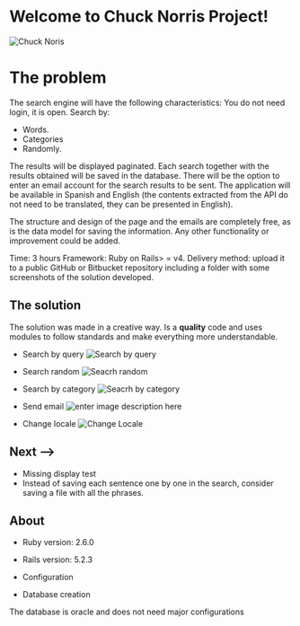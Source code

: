 # Welcome to Chuck Norris Project!
![Chuck Noris](https://i.ibb.co/0FbDK21/logo.jpg)

# The problem

The search engine will have the following characteristics:
You do not need login, it is open.
Search by:
- Words.
- Categories
- Randomly.

The results will be displayed paginated.
Each search together with the results obtained will be saved in the database.
There will be the option to enter an email account for the search results to be sent.
The application will be available in Spanish and English (the contents extracted from the API do not need to be translated, they can be presented in English).

The structure and design of the page and the emails are completely free, as is the data model for saving the information. Any other functionality or improvement could  be added.

Time: 3 hours
Framework: Ruby on Rails> = v4.
Delivery method: upload it to a public GitHub or Bitbucket repository including a folder with some screenshots of the solution developed.

## The solution

The solution was made in a creative way. Is a **quality** code and uses modules to follow standards and make everything more understandable.

- Search by query
![Search by query](https://i.ibb.co/23wxKVZ/search-by-query.gif)

- Search random
![Seacrh random](https://i.ibb.co/2K6RjWR/seacrh-random.gif)

- Search by category
![Seacrh by category](https://i.ibb.co/VJ0Ry7j/seacrh-by-category.gif)

- Send email
![enter image description here](https://i.ibb.co/XzrnvKH/send-email.gif)

- Change locale
![Change Locale](https://i.ibb.co/yfmwRWg/local-selector.gif)


## Next -->

- Missing display test
- Instead of saving each sentence one by one in the search, consider saving a file with all the phrases.

## About

* Ruby version: 2.6.0

* Rails version: 5.2.3

* Configuration

* Database creation

The database is oracle and does not need major configurations
